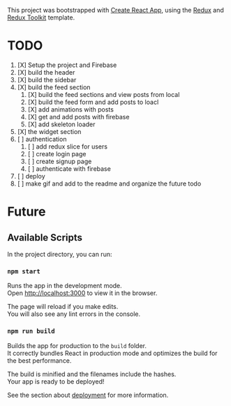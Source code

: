 This project was bootstrapped with [Create React App](https://github.com/facebook/create-react-app), using the [Redux](https://redux.js.org/) and [Redux Toolkit](https://redux-toolkit.js.org/) template.


# TODO

1. [X] Setup the project and Firebase 
2. [X] build the header
3. [X] build the sidebar
4. [X] build the feed section
    1.  [X] build the feed sections and view posts from local
    2. [X] build the feed form and add posts to loacl
    3. [X] add animations with posts
    4. [X] get and add posts with firebase 
    5. [X] add skeleton loader
5. [X] the widget section
6. [ ] authentication
    1. [ ] add redux slice for users
    2. [ ] create login page
    3. [ ] create signup page
    4. [ ] authenticate with firebase
7. [ ] deploy 
8. [ ] make gif and add to the readme and organize the future todo



# Future







## Available Scripts

In the project directory, you can run:

### `npm start`

Runs the app in the development mode.<br />
Open [http://localhost:3000](http://localhost:3000) to view it in the browser.

The page will reload if you make edits.<br />
You will also see any lint errors in the console.

### `npm run build`

Builds the app for production to the `build` folder.<br />
It correctly bundles React in production mode and optimizes the build for the best performance.

The build is minified and the filenames include the hashes.<br />
Your app is ready to be deployed!

See the section about [deployment](https://facebook.github.io/create-react-app/docs/deployment) for more information.

